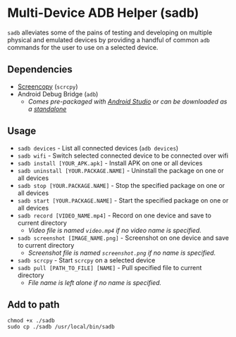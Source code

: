 # Multi-Device ADB Helper (sadb)

`sadb` alleviates some of the pains of testing and developing on multiple physical and emulated devices by providing a handful of common `adb` commands for the user to use on a selected device.

## Dependencies
- [Screencopy](https://github.com/Genymobile/scrcpy) (`scrcpy`)
- Android Debug Bridge (`adb`)
  - *Comes pre-packaged with [Android Studio](https://developer.android.com/studio) or can be downloaded as a [standalone](https://developer.android.com/studio/releases/platform-tools)*



## Usage
- `sadb devices` - List all connected devices (`adb devices`)
- `sadb wifi` - Switch selected connected device to be connected over wifi
- `sadb install [YOUR_APK.apk]` - Install APK on one or all devices
- `sadb uninstall [YOUR.PACKAGE.NAME]` - Uninstall the package on one or all devices
- `sadb stop [YOUR.PACKAGE.NAME]` - Stop the specified package on one or all devices
- `sadb start [YOUR.PACKAGE.NAME]` - Start the specified package on one or all devices
- `sadb record [VIDEO_NAME.mp4]` - Record on one device and save to current directory
  - *Video file is named `video.mp4` if no video name is specified.*
- `sadb screenshot [IMAGE_NAME.png]` - Screenshot on one device and save to current directory
  - *Screenshot file is named `screenshot.png` if no name is specified.*
- `sadb scrcpy` - Start `scrcpy` on a selected device
- `sadb pull [PATH_TO_FILE] [NAME]` - Pull specified file to current directory
  - *File name is left alone if no name is specified.*

## Add to path 
```
chmod +x ./sadb 
sudo cp ./sadb /usr/local/bin/sadb

```
